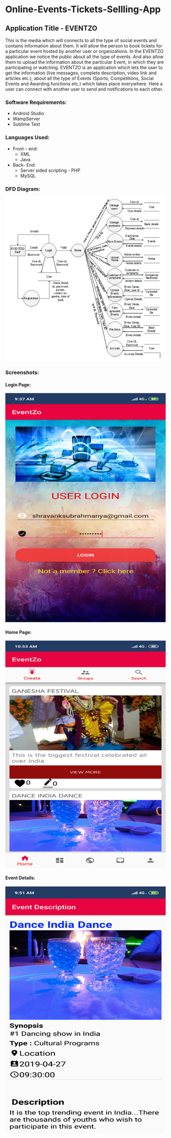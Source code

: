 # Online-Events-Tickets-Sellling-App

## Application Title - EVENTZO
This is the media which will connects to all the type of social events and contains information about them. It will allow the person to book tickets for a particular event hosted by another user or organizations.
In the EVENTZO application we notice the public about all the type of events. And also allow them to upload the information about the particular Event, in which they are participating or watching. EVENTZO is an application which lets the user to get the information (live messages, complete description, video link and articles etc.), about all the type of Events (Sports, Competitions, Social Events and Awarding functions etc.) which takes place everywhere.  Here a user can connect with another user to send and notifications to each other.

### Software Requirements:
* Android Studio
* WampServer
* Sublime Text

### Languages Used:
* Front – end: 
  * XML
  * Java
* Back- End: 
  * Server sided scripting - PHP
  * MySQL 
  
 ### DFD Diagram:
 ![alt text](dfd.PNG)
 
 ### Screenshots:
 #### Login Page:
  ![alt text](Login.png)
 
 #### Home Page:
  ![alt text](Home.png)
 
 #### Event Details:
  ![alt text](Event_details.png)
